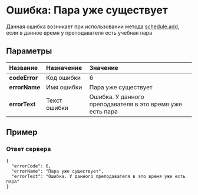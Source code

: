 # Ошибка: Пара уже существует <a name="PairAlreadyExists"/>
Данная ошибка возникает при использовании метода [schedule.add](#schedule.add), если в данное время у преподавателя есть учебная пара

## Параметры
| Название     | Назначение     | Значение
| :------------- | :------------- | :------------- |
| **codeError**      | Код ошибки |  6
| **errorName** | Имя ошибки | Пара уже существует
| **errorText** | Текст ошибки | Ошибка. У данного преподавателя в это время уже есть пара

## Пример

### Ответ сервера

```
{
  "errorCode": 6,
  "errorName": "Пара уже существует",
  "errorText": "Ошибка. У данного преподавателя в это время уже есть пара"
}
```
